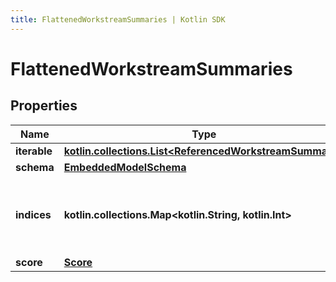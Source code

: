 ```yaml
---
title: FlattenedWorkstreamSummaries | Kotlin SDK
---
```




# FlattenedWorkstreamSummaries

## Properties
Name | Type | Description | Notes
------------ | ------------- | ------------- | -------------
**iterable** | [**kotlin.collections.List&lt;ReferencedWorkstreamSummary&gt;**](ReferencedWorkstreamSummary) |  | 
**schema** | [**EmbeddedModelSchema**](EmbeddedModelSchema) |  |  [optional]
**indices** | **kotlin.collections.Map&lt;kotlin.String, kotlin.Int&gt;** | This is a Map&lt;String, int&gt; where the the key is an summary id. |  [optional]
**score** | [**Score**](Score) |  |  [optional]




